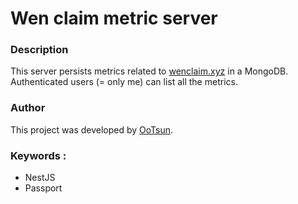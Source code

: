 # Wen claim metric server

### Description
This server persists metrics related to [wenclaim.xyz](https://wenclaim.xyz) in a MongoDB. Authenticated users (= only me) can list all the metrics.

### Author
This project was developed by [OoTsun](https://twitter.com/Oo_Tsun).

### Keywords :
- NestJS
- Passport


